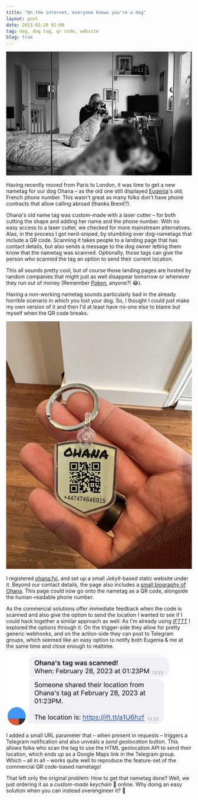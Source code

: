 ```yaml
---
title: "On the internet, everyone knows you're a dog"
layout: post
date: 2023-02-28 01:00
tag: dog, dog tag, qr code, website
blog: true
---
```


[![](/assets/images/ohana.jpg)](/assets/images/ohana.jpg)

Having recently moved from Paris to London, it was time to get a new nametag for our dog Ohana – as the old one still displayed [Eugenia](https://twitter.com/eugecovernton/)'s old, French phone number. This wasn't great as many folks don't have phone contracts that allow calling abroad (thanks Brexit?). 

Ohana's old name tag was custom-made with a laser cutter – for both cutting the shape and adding her name and the phone number. With no easy access to a laser cutter, we checked for more mainstream alternatives. Alas, in the process I got nerd-sniped, by stumbling over dog-nametags that include a QR code. Scanning it takes people to a landing page that has contact details, but also sends a message to the dog owner letting them know that the nametag was scanned. Optionally, those tags can give the person who scanned the tag an option to send their current location. 

This all sounds pretty cool, but of course those landing pages are hosted by random companies that might just as well disappear tomorrow or whenever they run out of money (Remember [_Poken_](https://en.wikipedia.org/wiki/Poken), anyone?! 😂). 

Having a non-working nametag sounds particularly bad in the already horrible scenario in which you lost your dog. So, I thought I could just make my own version of it and then I'd at least have no-one else to blame but myself when the QR code breaks. 

[![](/assets/images/ohana-tag.jpg)](/assets/images/ohana-tag.jpg)

I registered [ohana.fyi](https://ohana.fyi), and set up a small _Jekyll_-based static website under it. Beyond our contact details, the page also includes a [small biography of Ohana](https://ohana.fyi/about). This page could now go onto the nametag as a QR code, alongside the human-readable phone number. 

As the commercial solutions offer immediate feedback when the code is scanned and also give the option to send the location I wanted to see if I could hack together a similar approach as well: As I'm already using _[IFTTT](https://ifttt.com/)_ I explored the options through it: On the trigger-side they allow for pretty generic webhooks, and on the action-side they can post to Telegram groups, which seemed like an easy option to notify both Eugenia & me at the same time and close enough to realtime. 

[![](/assets/images/ohana-scan.png)](/assets/images/ohana-scan.png)

I added a small URL parameter that – when present in requests – triggers a Telegram notification and also unveals a _send geolocation_ button. This allows folks who scan the tag to use the HTML geolocation API to send their location, which ends up as a Google Maps link in the Telegram group. Which – all in all – works quite well to reproduce the feature-set of the commercial QR code-based nametags! 

That left only the original problem: How to get that nametag done? Well, we just ordering it as a _custom-made keychain_ 🔑 online. Why doing an easy solution when you can instead overengineer it? 🙈